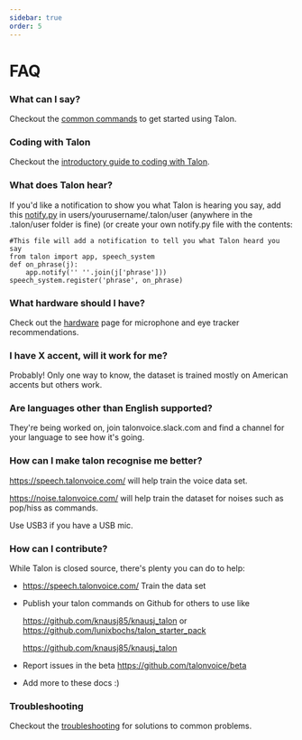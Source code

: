 ```yaml
---
sidebar: true
order: 5
---
```


# FAQ

### What can I say?  
Checkout the [common commands](https://talon.wiki/getting_started/#list-of-common-commands-to-get-started-with-talon) to get started using Talon.

### Coding with Talon
Checkout the [introductory guide to coding with Talon](https://talon.wiki/working_with_code/).

### What does Talon hear?
If you'd like a notification to show you what Talon is hearing you say, add this [notify.py](https://github.com/TalonCommunity/Wiki/tree/gh-pages/extras/notify.py) in users/yourusername/.talon/user (anywhere in the .talon/user folder is fine) (or create your own notify.py file with the contents:  

    #This file will add a notification to tell you what Talon heard you say
    from talon import app, speech_system
    def on_phrase(j):
        app.notify('' ''.join(j['phrase']))
    speech_system.register('phrase', on_phrase)

### What hardware should I have?
Check out the [hardware](https://talon.wiki/getting_started/#hardware) page for microphone and eye tracker recommendations.  

### I have X accent, will it work for me? 

Probably! Only one way to know, the dataset is trained mostly
on American accents but others work.

### Are languages other than English supported?

They're being worked on, join talonvoice.slack.com 
and find a channel for your language to see how it's going.

### How can I make talon recognise me better?

https://speech.talonvoice.com/ will help train the voice data set.  

https://noise.talonvoice.com/ will help train the dataset for noises such as pop/hiss as commands.

Use USB3 if you have a USB mic.

### How can I contribute?

While Talon is closed source, there's plenty you can do to help:

* https://speech.talonvoice.com/ Train the data set
* Publish your talon commands on Github for others to use like 

    https://github.com/knausj85/knausj_talon or https://github.com/lunixbochs/talon_starter_pack

    https://github.com/knausj85/knausj_talon

* Report issues in the beta https://github.com/talonvoice/beta
* Add more to these docs :)

### Troubleshooting
Checkout the [troubleshooting](https://talon.wiki/troubleshooting/) for solutions to common problems.
